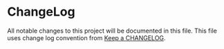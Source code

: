 # ChangeLog
All notable changes to this project will be documented in this file.
This file uses change log convention from [Keep a CHANGELOG](http://keepachangelog.com).


[unreleased]: https://github.com/luismayta/golang-examples/compare/0.0.2...HEAD
[0.0.2]: https://github.com/luismayta/golang-examples/compare/0.0.1...0.0.2
[0.0.1]: https://github.com/luismayta/golang-examples/compare/0.0.0...0.0.1

[CHANGELOG.md]: CHANGELOG.md
[CONTRIBUTING.md]: CONTRIBUTING.md
[LICENCE.md]: LICENCE.md
[README.md]: README.md